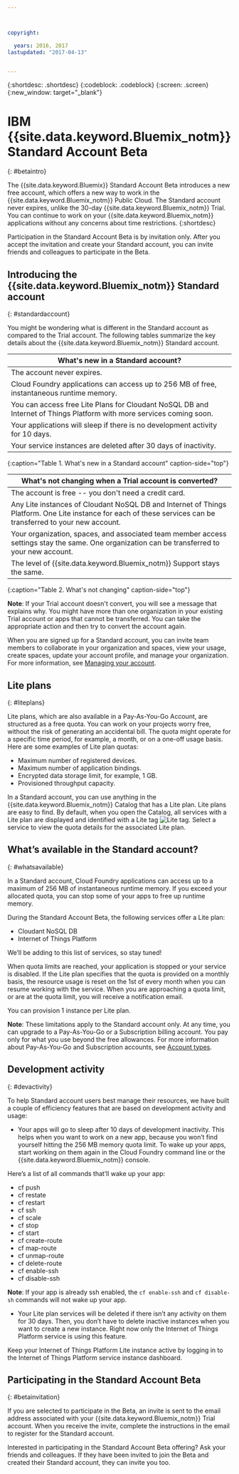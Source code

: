 ```yaml
---



copyright:

  years: 2016, 2017
lastupdated: "2017-04-13"


---
```


{:shortdesc: .shortdesc}
{:codeblock: .codeblock}
{:screen: .screen}
{:new_window: target="_blank"}

# IBM {{site.data.keyword.Bluemix_notm}} Standard Account Beta 
{: #betaintro}

The {{site.data.keyword.Bluemix}} Standard Account Beta introduces a new free account, which offers a new way to work in the {{site.data.keyword.Bluemix_notm}} Public Cloud. The Standard account never expires, unlike the 30-day {{site.data.keyword.Bluemix_notm}} Trial. You can continue to work on your {{site.data.keyword.Bluemix_notm}} applications without any concerns about time restrictions. 
{:shortdesc}

Participation in the Standard Account Beta is by invitation only. After you accept the invitation and create your Standard account, you can invite friends and colleagues to participate in the Beta.  

## Introducing the {{site.data.keyword.Bluemix_notm}} Standard account
{: #standardaccount}

You might be wondering what is different in the Standard account as compared to the Trial account. The following tables summarize the key details about the {{site.data.keyword.Bluemix_notm}} Standard account. 

|What's new in a Standard account? |    
|-----------------|
| The account never expires. |
| Cloud Foundry applications can access up to 256 MB of free, instantaneous runtime memory. |
| You can access free Lite Plans for Cloudant NoSQL DB and Internet of Things Platform with more services coming soon. |
| Your applications will sleep if there is no development activity for 10 days. |
| Your service instances are deleted after 30 days of inactivity. |
{:caption="Table 1. What's new in a Standard account" caption-side="top"}

|What's not changing when a Trial account is converted? | 
|-----------------|
|The account is free -- you don't need a credit card. |
|Any Lite instances of Cloudant NoSQL DB and Internet of Things Platform. One Lite instance for each of these services can be transferred to your new account. |
|Your organization, spaces, and associated team member access settings stay the same. One organization can be transferred to your new account. |
|The level of {{site.data.keyword.Bluemix_notm}} Support stays the same. |
{:caption="Table 2. What's not changing" caption-side="top"}

**Note**: If your Trial account doesn't convert, you will see a message that explains why. You might have more than one organization in your existing Trial account or apps that cannot be transferred. You can take the appropriate action and then try to convert the account again.

When you are signed up for a Standard account, you can invite team members to collaborate in your organization and spaces, view your usage, create spaces, update your account profile, and manage your organization. For more 
information, see [Managing your account](/docs/admin/adminpublic.html#account).

## Lite plans
{: #liteplans}
   
Lite plans, which are also available in a Pay-As-You-Go Account, are structured as a free quota. You can work on your projects worry free, without the risk of generating an accidental bill. The quota might operate for a specific time period, for example, a month, or on a one-off usage basis. Here are some examples of Lite plan quotas:

<ul>
<li>Maximum number of registered devices.</li>
<li>Maximum number of application bindings.</li>
<li>Encrypted data storage limit, for example, 1 GB.</li>
<li>Provisioned throughput capacity.</li>
</ul> 

In a Standard account, you can use anything in the {{site.data.keyword.Bluemix_notm}} Catalog that has a Lite plan. Lite plans are easy to find. By default, when you open the Catalog, all services with a Lite plan are displayed and identified with a Lite tag ![Lite tag](../icons/Lite.svg). Select a service to view the quota details for the associated Lite plan.

## What’s available in the Standard account?
{: #whatsavailable}

In a Standard account, Cloud Foundry applications can access up to a maximum of 256 MB of instantaneous runtime memory. If you exceed your allocated quota, you can stop some of your apps to free up runtime memory. 

During the Standard Account Beta, the following services offer a Lite plan:

<ul>
<li>Cloudant NoSQL DB</li>
<li>Internet of Things Platform</li>
</ul>

We’ll be adding to this list of services, so stay tuned!

When quota limits are reached, your application is stopped or your service is disabled. If the Lite plan specifies that the quota is provided on a monthly basis, the resource usage is reset on the 1st of every month when you can resume working with the service. When you are approaching a quota limit, or are at the quota limit, you will receive a notification email. 

You can provision 1 instance per Lite plan. 

**Note**: These limitations apply to the Standard account only. At any time, you can upgrade to a Pay-As-You-Go or a Subscription billing account. You pay only for what you use beyond the free allowances. For more information about Pay-As-You-Go and Subscription 
accounts, see [Account types](/docs/pricing/index.html#pay-accounts).

## Development activity
{: #devactivity}

To help Standard account users best manage their resources, we have built a couple of efficiency features that are based on development activity and usage:

 * Your apps will go to sleep after 10 days of development inactivity. This helps when you want to work on a new app, because you won’t find yourself hitting the 256 MB memory quota limit. To wake up your apps, start working on them again in the Cloud Foundry command line or the {{site.data.keyword.Bluemix_notm}} console. 
 
 Here’s a list of all commands that’ll wake up your app:
  * cf push
  * cf restate
  * cf restart
  * cf ssh
  * cf scale
  * cf stop
  * cf start
  * cf create-route
  * cf map-route
  * cf unmap-route
  * cf delete-route
  * cf enable-ssh
  * cf disable-ssh

 **Note**: If your app is already ssh enabled, the `cf enable-ssh` and `cf disable-sh` commands will not wake up your app. 

 * Your Lite plan services will be deleted if there isn’t any activity on them for 30 days. Then, you don’t have to delete inactive instances when you want to create a new instance. Right now only the Internet of Things Platform service is using this feature. 
 
 Keep your Internet of Things Platform Lite instance active by logging in to the Internet of Things Platform service instance dashboard.
 
## Participating in the Standard Account Beta
{: #betainvitation}

If you are selected to participate in the Beta, an invite is sent to the email address associated with your {{site.data.keyword.Bluemix_notm}} Trial account. When you receive the invite, complete the instructions in the email to register for the Standard account. 

Interested in participating in the Standard Account Beta offering? Ask your friends and colleagues. If they have been invited to join the Beta and created their Standard account, they can invite you too. 

